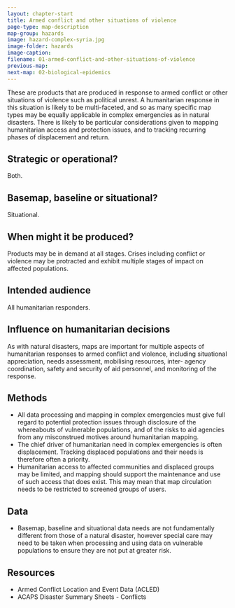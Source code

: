 ```yaml
---
layout: chapter-start
title: Armed conflict and other situations of violence
page-type: map-description
map-group: hazards
image: hazard-complex-syria.jpg
image-folder: hazards
image-caption: 
filename: 01-armed-conflict-and-other-situations-of-violence
previous-map: 
next-map: 02-biological-epidemics
---
```


These are products that are produced in response to armed conflict or other situations of violence such as political unrest. A humanitarian response in this situation is likely to be multi-faceted, and so as many specific map types may be equally applicable in complex emergencies as in natural disasters. There is likely to be particular considerations given to mapping humanitarian access and protection issues, and to tracking recurring phases of displacement and return.

## Strategic or operational?

Both.

## Basemap, baseline or situational?

Situational.

## When might it be produced?

Products may be in demand at all stages. Crises including conflict or violence may be protracted and exhibit multiple stages of impact on affected populations.

## Intended audience

All humanitarian responders.

## Influence on humanitarian decisions

As with natural disasters, maps are important for multiple aspects of humanitarian responses to armed conflict and violence, including situational appreciation, needs assessment, mobilising resources, inter- agency coordination, safety and security of aid personnel, and monitoring of the response.

## Methods

* All data processing and mapping in complex emergencies must give full regard to potential protection issues through disclosure of the whereabouts of vulnerable populations, and of the risks to aid agencies from any misconstrued motives around humanitarian mapping.
* The chief driver of humanitarian need in complex emergencies is often displacement. Tracking displaced populations and their needs is therefore often a priority.
* Humanitarian access to affected communities and displaced groups may be limited, and mapping should support the maintenance and use of such access that does exist. This may mean that map circulation needs to be restricted to screened groups of users.

## Data

* Basemap, baseline and situational data needs are not fundamentally different from those of a natural disaster, however special care may need to be taken when processing and using data on vulnerable populations to ensure they are not put at greater risk.

## Resources

* Armed Conflict Location and Event Data \(ACLED\)
* ACAPS Disaster Summary Sheets - Conflicts

